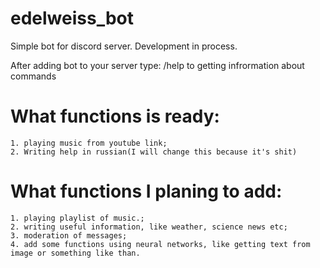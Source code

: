 # edelweiss_bot

Simple bot for discord server. Development in process.

After adding bot to your server type: /help to getting infrormation about commands

# What functions is ready:
	1. playing music from youtube link;
	2. Writing help in russian(I will change this because it's shit)
	
# What functions I planing to add:
	1. playing playlist of music.;
	2. writing useful information, like weather, science news etc;
	3. moderation of messages;
	4. add some functions using neural networks, like getting text from image or something like than.